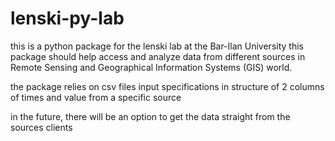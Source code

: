 # lenski-py-lab

this is a python package for the lenski lab at the Bar-Ilan University
this package should help access and analyze data from different sources in 
Remote Sensing and Geographical Information Systems (GIS) world.

the package relies on csv files input specifications in structure of 2 columns of times and value from a specific source

in the future, there will be an option to get the data straight from the sources clients